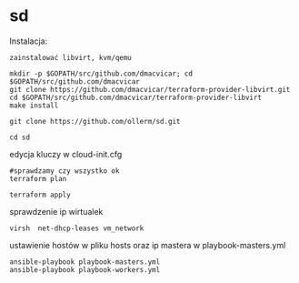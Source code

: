 # sd

Instalacja:
```
zainstalować libvirt, kvm/qemu
```
```
mkdir -p $GOPATH/src/github.com/dmacvicar; cd $GOPATH/src/github.com/dmacvicar
git clone https://github.com/dmacvicar/terraform-provider-libvirt.git
cd $GOPATH/src/github.com/dmacvicar/terraform-provider-libvirt
make install

git clone https://github.com/ollerm/sd.git

cd sd
```
edycja kluczy w cloud-init.cfg

```
#sprawdzamy czy wszystko ok
terraform plan

terraform apply
```
sprawdzenie ip wirtualek
```
virsh  net-dhcp-leases vm_network
```

ustawienie hostów w pliku hosts oraz ip mastera w playbook-masters.yml

```
ansible-playbook playbook-masters.yml
ansible-playbook playbook-workers.yml

```



